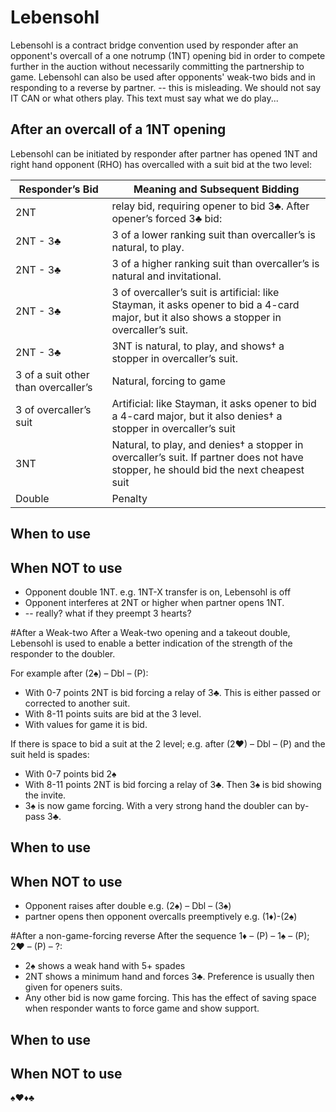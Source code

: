 # Lebensohl

Lebensohl is a contract bridge convention used by responder after an opponent's overcall of a one notrump (1NT) opening bid in order to compete further in the auction without necessarily committing the partnership to game. Lebensohl can also be used after opponents' weak-two bids and in responding to a reverse by partner. -- this is misleading. We should not say IT CAN or what others play. This text must say what we do play...

## After an overcall of a 1NT opening
Lebensohl can be initiated by responder after partner has opened 1NT and right hand opponent (RHO) has overcalled with a suit bid at the two level:

| Responder’s Bid | Meaning and Subsequent Bidding |
| --- | --- | 
| 2NT | relay bid, requiring opener to bid 3♣. After opener’s forced 3♣ bid:| 
| 2NT - 3♣ | 3 of a lower ranking suit than overcaller’s is natural, to play.| 
| 2NT - 3♣ | 3 of a higher ranking suit than overcaller’s is natural and invitational.| 
| 2NT - 3♣ | 3 of overcaller’s suit is artificial: like Stayman, it asks opener to bid a 4-card major, but it also shows a stopper in overcaller’s suit.| 
| 2NT - 3♣ | 3NT is natural, to play, and shows† a stopper in overcaller’s suit.| 
| 3 of a suit other than overcaller’s | Natural, forcing to game | 
| 3 of overcaller’s suit | Artificial: like Stayman, it asks opener to bid a 4-card major, but it also denies† a stopper in overcaller’s suit | 
| 3NT | Natural, to play, and denies† a stopper in overcaller’s suit. If partner does not have stopper, he should bid the next cheapest suit | 
| Double | Penalty |

## When to use

## When NOT to use
- Opponent double 1NT. e.g. 1NT-X   transfer is on, Lebensohl is off
- Opponent interferes at 2NT or higher when partner opens 1NT.
- -- really? what if they preempt 3 hearts?

#After a Weak-two
After a Weak-two opening and a takeout double, Lebensohl is used to enable a better indication of the strength of the responder to the doubler.

For example after (2♠) – Dbl – (P):

- With 0-7 points 2NT is bid forcing a relay of 3♣. This is either passed or corrected to another suit.
- With 8-11 points suits are bid at the 3 level.
- With values for game it is bid.

If there is space to bid a suit at the 2 level; e.g. after (2♥) – Dbl – (P) and the suit held is spades:
- With 0-7 points bid 2♠
- With 8-11 points 2NT is bid forcing a relay of 3♣. Then 3♠ is bid showing the invite.
- 3♠ is now game forcing.
With a very strong hand the doubler can by-pass 3♣.

## When to use

## When NOT to use
-  Opponent raises after double e.g. (2♠) – Dbl – (3♠)
-  partner opens then opponent overcalls preemptively e.g. (1♦)-(2♠)


#After a non-game-forcing reverse
After the sequence 1♦ – (P) – 1♠ – (P); 2♥ – (P) – ?:

- 2♠ shows a weak hand with 5+ spades
- 2NT shows a minimum hand and forces 3♣. Preference is usually then given for openers suits.
- Any other bid is now game forcing.
This has the effect of saving space when responder wants to force game and show support.

## When to use

## When NOT to use




♠♥♦♣
